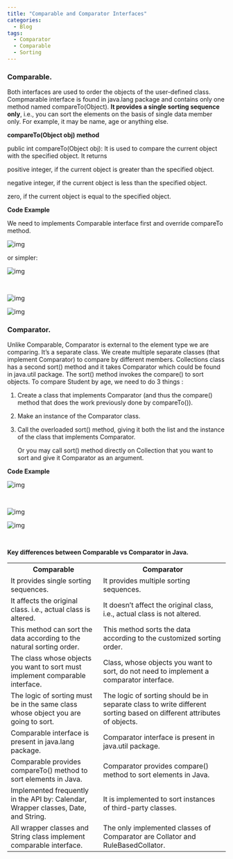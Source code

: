 ```yaml
---
title: "Comparable and Comparator Interfaces"
categories:
  - Blog
tags:
  - Comparator
  - Comparable
  - Sorting
---
```


### Comparable.

Both interfaces are used to order the objects of the user-defined class.
Compmarable interface is found in java.lang package and contains only one method named compareTo(Object).
**It provides a single sorting sequence only**, i.e., you can sort the elements on the basis of single data member only.
For example, it may be name, age or anything else.

**compareTo(Object obj) method**

public int compareTo(Object obj): It is used to compare the current object with the specified object. It returns

positive integer, if the current object is greater than the specified object. 

negative integer, if the current object is less than the specified object.

zero, if the current object is equal to the specified object.


**Code Example**

We need to implements Comparable interface first and override compareTo method.

![img]({{site.url}}/assets/blog_images/2021-09-04-comparable-and-comparator-interfaces/comparable1.png)

or simpler:

![img]({{site.url}}/assets/blog_images/2021-09-04-comparable-and-comparator-interfaces/comparable2.png)

<p>&nbsp;</p>

![img]({{site.url}}/assets/blog_images/2021-09-04-comparable-and-comparator-interfaces/comparable3.png)

![img]({{site.url}}/assets/blog_images/2021-09-04-comparable-and-comparator-interfaces/comparable4.png)


### Comparator.

Unlike Comparable, Comparator is external to the element type we are comparing. It’s a separate class. We create multiple separate classes (that implement Comparator) to compare by different members.
Collections class has a second sort() method and it takes Comparator which could be found in java.util package. 
The sort() method invokes the compare() to sort objects.
To compare Student by age, we need to do 3 things :

1) Create a class that implements Comparator (and thus the compare() method that does the work previously done by compareTo()).

2) Make an instance of the Comparator class.

3) Call the overloaded sort() method, giving it both the list and the instance of the class that implements Comparator.<p> 
Or you may call sort() method directly on Collection that you want to sort and give it Comparator as an argument.

**Code Example**

![img]({{site.url}}/assets/blog_images/2021-09-04-comparable-and-comparator-interfaces/comparator1.png)

<p>&nbsp;</p>

![img]({{site.url}}/assets/blog_images/2021-09-04-comparable-and-comparator-interfaces/comparator2.png)

![img]({{site.url}}/assets/blog_images/2021-09-04-comparable-and-comparator-interfaces/comparator3.png)

<p>&nbsp;</p>

**Key differences between Comparable vs Comparator in Java.**

 <table style="width:100%">
  <tr>
    <th>Comparable</th>
    <th>Comparator</th>
  </tr>
  <tr>
    <td>It provides single sorting sequences.</td>
    <td>It provides multiple sorting sequences.
</td>
  </tr>
  <tr>
    <td>It affects the original class. i.e., actual class is altered.</td>
    <td>It doesn’t affect the original class, i.e., actual class is not altered.</td>
  </tr>
  <tr>
    <td>This method can sort the data according to the natural sorting order.</td>
    <td>This method sorts the data according to the customized sorting order.</td>
  </tr>
  <tr>
    <td>The class whose objects you want to sort must implement comparable interface.</td>
    <td>Class, whose objects you want to sort, do not need to implement a comparator interface.</td>
  </tr>  
  <tr>
    <td>The logic of sorting must be in the same class whose object you are going to sort.</td>
    <td>The logic of sorting should be in separate class to write different sorting based on different attributes of objects.</td>
  </tr>
  <tr>
    <td>Comparable interface is present in java.lang package.</td>
    <td>Comparator interface is present in java.util package.</td>
  </tr>
  <tr>
    <td>Comparable provides compareTo() method to sort elements in Java.</td>
    <td>Comparator provides compare() method to sort elements in Java.</td>
  </tr>
  <tr>
    <td>Implemented frequently in the API by: Calendar, Wrapper classes, Date, and String.</td>
    <td>It is implemented to sort instances of third-party classes.</td>
  </tr>   
  <tr>
    <td>All wrapper classes and String class implement comparable interface.</td>
    <td>The only implemented classes of Comparator are Collator and RuleBasedCollator.</td>
  </tr>
</table> 